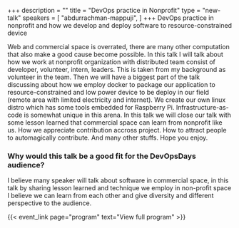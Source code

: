 +++
description = ""
title = "DevOps practice in Nonprofit"
type = "new-talk"
speakers = [
        "abdurrachman-mappuji",
]
+++
DevOps practice in nonprofit and how we develop and deploy software to resource-constrained device

Web and commercial space is overrated, there are many other computation that also make a good cause become possible. In this talk I will talk about how we work at nonprofit organization with distributed team consist of developer, volunteer, intern, leaders. This is taken from my background as volunteer in the team. Then we will have a biggest part of the talk discussing about how we employ docker to package our application to resource-constrained and low power device to be deploy in our field (remote area with limited electricity and internet). We create our own linux distro which has some tools embedded for Raspberry Pi. Infrastructure-as-code is somewhat unique in this arena. In this talk we will close our talk with some lesson learned that commercial space can learn from nonprofit like us. How we appreciate contribution accross project. How to attract people to automagically contribute. And many other stuffs. Hope you enjoy.

### Why would this talk be a good fit for the DevOpsDays audience?

I believe many speaker will talk about software in commercial space, in this talk by sharing lesson learned and technique we employ in non-profit space I believe we can learn from each other and give diversity and different perspective to the audience.

{{< event_link page="program" text="View full program" >}}